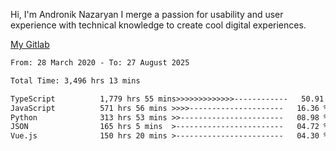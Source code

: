 Hi, I'm Andronik Nazaryan
I merge a passion for usability and user experience with technical knowledge to create cool digital experiences.

[My Gitlab](https://gitlab.com/anridev24)

<!--START_SECTION:waka-->

```txt
From: 28 March 2020 - To: 27 August 2025

Total Time: 3,496 hrs 13 mins

TypeScript          1,779 hrs 55 mins>>>>>>>>>>>>>------------   50.91 %
JavaScript          571 hrs 56 mins >>>>---------------------   16.36 %
Python              313 hrs 53 mins >>-----------------------   08.98 %
JSON                165 hrs 5 mins  >------------------------   04.72 %
Vue.js              150 hrs 20 mins >------------------------   04.30 %
```

<!--END_SECTION:waka-->
